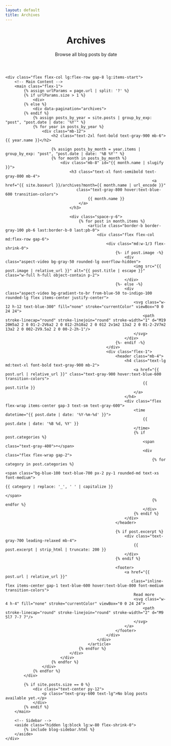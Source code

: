 ```yaml
---
layout: default
title: Archives
---
```


<div class="max-w-6xl mx-auto px-4 sm:px-6 md:px-8 py-4 md:py-12">
    <!-- Header -->
    <header class="mb-12 pb-8 border-b border-gray-200">
        <h1 class="text-3xl md:text-4xl font-bold text-gray-900 mb-4">Archives</h1>
        <p class="text-gray-600 text-xl leading-relaxed">
            Browse all blog posts by date
        </p>
    </header>

    <div class="flex flex-col lg:flex-row gap-8 lg:items-start">
        <!-- Main Content -->
        <main class="flex-1">
            {% assign urlParams = page.url | split: '?' %}
            {% if urlParams.size > 1 %}
                <div>
            {% else %}
                <div data-pagination="archives">
            {% endif %}
                {% assign posts_by_year = site.posts | group_by_exp: "post", "post.date | date: '%Y'" %}
                {% for year in posts_by_year %}
                    <div class="mb-12">
                        <h2 class="text-2xl font-bold text-gray-900 mb-6">{{ year.name }}</h2>
                        
                        {% assign posts_by_month = year.items | group_by_exp: "post", "post.date | date: '%B %Y'" %}
                        {% for month in posts_by_month %}
                            <div class="mb-8" id="{{ month.name | slugify }}">
                                <h3 class="text-xl font-semibold text-gray-800 mb-4">
                                                                    <a href="{{ site.baseurl }}/archives?month={{ month.name | url_encode }}" 
                                   class="text-gray-800 hover:text-blue-600 transition-colors">
                                        {{ month.name }}
                                    </a>
                                </h3>
                                
                                <div class="space-y-6">
                                    {% for post in month.items %}
                                        <article class="border-b border-gray-100 pb-6 last:border-b-0 last:pb-0">
                                            <div class="flex flex-col md:flex-row gap-6">
                                                <div class="md:w-1/3 flex-shrink-0">
                                                    {%- if post.image -%}
                                                        <div class="aspect-video bg-gray-50 rounded-lg overflow-hidden">
                                                            <img src="{{ post.image | relative_url }}" alt="{{ post.title | escape }}" class="w-full h-full object-contain p-2">
                                                        </div>
                                                    {%- else -%}
                                                        <div class="aspect-video bg-gradient-to-br from-blue-50 to-indigo-100 rounded-lg flex items-center justify-center">
                                                            <svg class="w-12 h-12 text-blue-300" fill="none" stroke="currentColor" viewBox="0 0 24 24">
                                                                <path stroke-linecap="round" stroke-linejoin="round" stroke-width="1" d="M19 20H5a2 2 0 01-2-2V6a2 2 0 012-2h10a2 2 0 012 2v1m2 13a2 2 0 01-2-2V7m2 13a2 2 0 002-2V9.5a2 2 0 00-2-2h-1"/>
                                                            </svg>
                                                        </div>
                                                    {%- endif -%}
                                                </div>
                                                <div class="flex-1">
                                                    <header class="mb-4">
                                                        <h4 class="text-lg md:text-xl font-bold text-gray-900 mb-2">
                                                            <a href="{{ post.url | relative_url }}" class="text-gray-900 hover:text-blue-600 transition-colors">
                                                                {{ post.title }}
                                                            </a>
                                                        </h4>
                                                        <div class="flex flex-wrap items-center gap-3 text-sm text-gray-600">
                                                            <time datetime="{{ post.date | date: '%Y-%m-%d' }}">
                                                                {{ post.date | date: '%B %d, %Y' }}
                                                            </time>
                                                            {% if post.categories %}
                                                                <span class="text-gray-400">•</span>
                                                                <div class="flex flex-wrap gap-2">
                                                                    {% for category in post.categories %}
                                                                        <span class="bg-blue-100 text-blue-700 px-2 py-1 rounded-md text-xs font-medium">
                                                                            {{ category | replace: '_', ' ' | capitalize }}
                                                                        </span>
                                                                    {% endfor %}
                                                                </div>
                                                            {% endif %}
                                                        </div>
                                                    </header>
                                                    
                                                    {% if post.excerpt %}
                                                        <div class="text-gray-700 leading-relaxed mb-4">
                                                            {{ post.excerpt | strip_html | truncate: 200 }}
                                                        </div>
                                                    {% endif %}
                                                    
                                                    <footer>
                                                        <a href="{{ post.url | relative_url }}" 
                                                           class="inline-flex items-center gap-1 text-blue-600 hover:text-blue-800 font-medium transition-colors">
                                                            Read more
                                                            <svg class="w-4 h-4" fill="none" stroke="currentColor" viewBox="0 0 24 24">
                                                                <path stroke-linecap="round" stroke-linejoin="round" stroke-width="2" d="M9 5l7 7-7 7"/>
                                                            </svg>
                                                        </a>
                                                    </footer>
                                                </div>
                                            </div>
                                        </article>
                                    {% endfor %}
                                </div>
                            </div>
                        {% endfor %}
                    </div>
                {% endfor %}
            </div>
            
            {% if site.posts.size == 0 %}
                <div class="text-center py-12">
                    <p class="text-gray-600 text-lg">No blog posts available yet.</p>
                </div>
            {% endif %}
        </main>

        <!-- Sidebar -->
        <aside class="hidden lg:block lg:w-80 flex-shrink-0">
            {% include blog-sidebar.html %}
        </aside>
    </div>
</div>

<script>
// Handle URL parameters for deep linking to specific months
document.addEventListener('DOMContentLoaded', function() {
    const urlParams = new URLSearchParams(window.location.search);
    const month = urlParams.get('month');
    
    if (month) {
        // Find the month section and scroll to it
        const monthId = month.toLowerCase().replace(/\s+/g, '-');
        const monthElement = document.getElementById(monthId);
        
        if (monthElement) {
            // Wait a bit for the page to load completely
            setTimeout(() => {
                monthElement.scrollIntoView({ behavior: 'smooth', block: 'start' });
                
                // Highlight the section briefly
                monthElement.style.backgroundColor = '#f0f9ff';
                setTimeout(() => {
                    monthElement.style.backgroundColor = '';
                }, 2000);
            }, 100);
        }
    }
});
</script>
